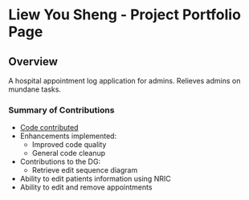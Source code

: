 # Liew You Sheng - Project Portfolio Page

## Overview
A hospital appointment log application for admins. Relieves admins on mundane tasks.

### Summary of Contributions
* [Code contributed](https://nus-cs2113-ay2021s1.github.io/tp-dashboard/#breakdown=true&search=goldencorgi)
* Enhancements implemented: 
  * Improved code quality
  * General code cleanup
* Contributions to the DG:
  * Retrieve edit sequence diagram
* Ability to edit patients information using NRIC
* Ability to edit and remove appointments
